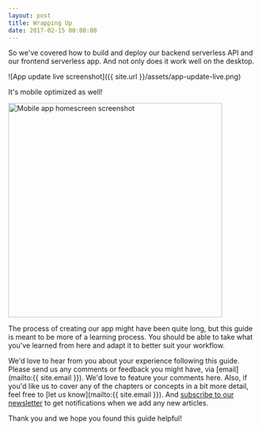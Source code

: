 ```yaml
---
layout: post
title: Wrapping Up
date: 2017-02-15 00:00:00
---
```


So we've covered how to build and deploy our backend serverless API and our frontend serverless app. And not only does it work well on the desktop.

![App update live screenshot]({{ site.url }}/assets/app-update-live.png)

It's mobile optimized as well!

<img alt="Mobile app homescreen screenshot" src="{{ site.url }}/assets/mobile-app-homescreen.png" width="432" />

The process of creating our app might have been quite long, but this guide is meant to be more of a learning process. You should be able to take what you've learned from here and adapt it to better suit your workflow.

We'd love to hear from you about your experience following this guide. Please send us any comments or feedback you might have, via [email](mailto:{{ site.email }}). We'd love to feature your comments here. Also, if you'd like us to cover any of the chapters or concepts in a bit more detail, feel free to [let us know](mailto:{{ site.email }}). And <a href="{{ site.mailchimp_signup_form }}" target="_blank">subscribe to our newsletter</a> to get notifications when we add any new articles.

Thank you and we hope you found this guide helpful!
